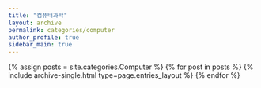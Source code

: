 ```yaml
---
title: "컴퓨터과학"
layout: archive
permalink: categories/computer
author_profile: true
sidebar_main: true
---
```



{% assign posts = site.categories.Computer %}
{% for post in posts %} {% include archive-single.html type=page.entries_layout %} {% endfor %}